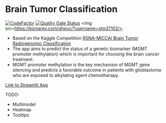 ﻿# Brain Tumor Classification
 [![CodeFactor](https://www.codefactor.io/repository/github/slm37102/brain-tumor-classification/badge)](https://www.codefactor.io/repository/github/slm37102/brain-tumor-classification) [![Quality Gate Status](https://sonarcloud.io/api/project_badges/measure?project=slm37102_Brain-Tumor-Classification&metric=alert_status)](https://sonarcloud.io/summary/new_code?id=slm37102_Brain-Tumor-Classification) <img src=https://komarev.com/ghpvc/?username=slm37102/>
- Based on the Kaggle Competition [RSNA-MICCAI Brain Tumor Radiogenomic Classification](https://www.kaggle.com/c/rsna-miccai-brain-tumor-radiogenomic-classification)
- The app aims to predict the status of a genetic biomarker (MGMT promoter methylation) which is important for choosing the brain cancer treatment.
- MGMT promoter methylation is the key mechanism of MGMT gene silencing and predicts a favorable outcome in patients with glioblastoma who are exposed to alkylating agent chemotherapy.


[Link to Streamlit App](https://share.streamlit.io/slm37102/brain_tumor_classification/main/app.py)

TODO:
- Multimodel
- Heatmap
- Tooltips
